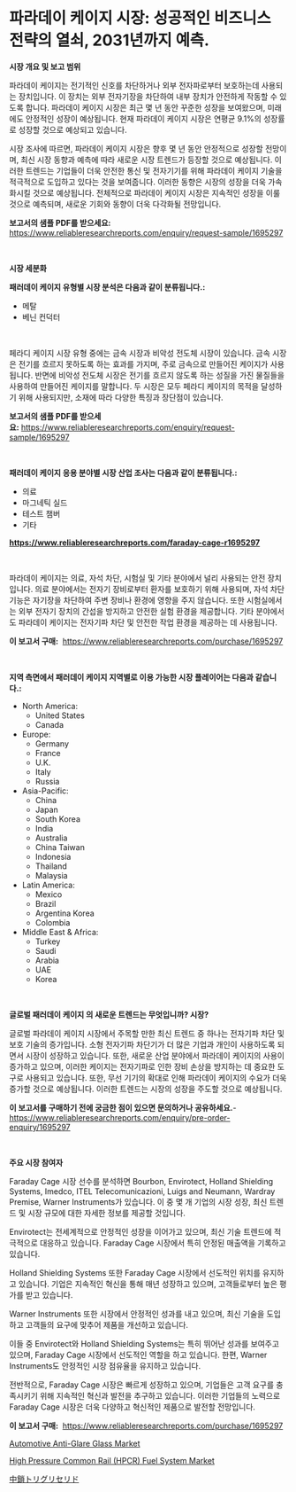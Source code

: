 <p><h1>파라데이 케이지 시장: 성공적인 비즈니스 전략의 열쇠, 2031년까지 예측.</h1></p><p><strong>시장 개요 및 보고 범위</strong></p>
<p><p>파라데이 케이지는 전기적인 신호를 차단하거나 외부 전자파로부터 보호하는데 사용되는 장치입니다. 이 장치는 외부 전자기장을 차단하여 내부 장치가 안전하게 작동할 수 있도록 합니다. 파라데이 케이지 시장은 최근 몇 년 동안 꾸준한 성장을 보여왔으며, 미래에도 안정적인 성장이 예상됩니다. 현재 파라데이 케이지 시장은 연평균 9.1%의 성장률로 성장할 것으로 예상되고 있습니다.</p><p>시장 조사에 따르면, 파라데이 케이지 시장은 향후 몇 년 동안 안정적으로 성장할 전망이며, 최신 시장 동향과 예측에 따라 새로운 시장 트렌드가 등장할 것으로 예상됩니다. 이러한 트렌드는 기업들이 더욱 안전한 통신 및 전자기기를 위해 파라데이 케이지 기술을 적극적으로 도입하고 있다는 것을 보여줍니다. 이러한 동향은 시장의 성장을 더욱 가속화시킬 것으로 예상됩니다. 전체적으로 파라데이 케이지 시장은 지속적인 성장을 이룰 것으로 예측되며, 새로운 기회와 동향이 더욱 다각화될 전망입니다.</p></p>
<p><strong>보고서의 샘플 PDF를 받으세요:</strong> <a href="https://www.reliableresearchreports.com/enquiry/request-sample/1695297">https://www.reliableresearchreports.com/enquiry/request-sample/1695297</a></p>
<p>&nbsp;</p>
<p><strong>시장 세분화</strong></p>
<p><strong>패러데이 케이지 유형별 시장 분석은 다음과 같이 분류됩니다.:</strong></p>
<p><ul><li>메탈</li><li>베닌 컨덕터</li></ul></p>
<p>&nbsp;</p>
<p><p>페라디 케이지 시장 유형 중에는 금속 시장과 비악성 전도체 시장이 있습니다. 금속 시장은 전기를 흐르지 못하도록 하는 효과를 가지며, 주로 금속으로 만들어진 케이지가 사용됩니다. 반면에 비악성 전도체 시장은 전기를 흐르지 않도록 하는 성질을 가진 물질들을 사용하여 만들어진 케이지를 말합니다. 두 시장은 모두 페라디 케이지의 목적을 달성하기 위해 사용되지만, 소재에 따라 다양한 특징과 장단점이 있습니다.</p></p>
<p><strong>보고서의 샘플 PDF를 받으세요:</strong>&nbsp;<a href="https://www.reliableresearchreports.com/enquiry/request-sample/1695297">https://www.reliableresearchreports.com/enquiry/request-sample/1695297</a></p>
<p>&nbsp;</p>
<p><strong> 패러데이 케이지 응용 분야별 시장 산업 조사는 다음과 같이 분류됩니다.:</strong></p>
<p><ul><li>의료</li><li>마그네틱 실드</li><li>테스트 챔버</li><li>기타</li></ul></p>
<p><strong><a href="https://www.reliableresearchreports.com/faraday-cage-r1695297">https://www.reliableresearchreports.com/faraday-cage-r1695297</a></strong></p>
<p>&nbsp;</p>
<p><p>파라데이 케이지는 의료, 자석 차단, 시험실 및 기타 분야에서 널리 사용되는 안전 장치입니다. 의료 분야에서는 전자기 장비로부터 환자를 보호하기 위해 사용되며, 자석 차단 기능은 자기장을 차단하여 주변 장비나 환경에 영향을 주지 않습니다. 또한 시험실에서는 외부 전자기 장치의 간섭을 방지하고 안전한 실험 환경을 제공합니다. 기타 분야에서도 파라데이 케이지는 전자기파 차단 및 안전한 작업 환경을 제공하는 데 사용됩니다.</p></p>
<p><strong>이 보고서 구매:</strong>&nbsp; <a href="https://www.reliableresearchreports.com/purchase/1695297">https://www.reliableresearchreports.com/purchase/1695297</a></p>
<p>&nbsp;</p>
<p><strong>지역 측면에서 패러데이 케이지 지역별로 이용 가능한 시장 플레이어는 다음과 같습니다.:</strong></p>
<p><ul>
    <li>
        North America:
        <ul>
            <li>United States</li>
            <li>Canada</li>
        </ul>
    </li>
    <li>
        Europe:
        <ul>
            <li>Germany</li>
            <li>France</li>
            <li>U.K.</li>
            <li>Italy</li>
            <li>Russia</li>
        </ul>
    </li>
    <li>
        Asia-Pacific:
        <ul>
            <li>China</li>
            <li>Japan</li>
            <li>South Korea</li>
            <li>India</li>
            <li>Australia</li>
            <li>China Taiwan</li>
            <li>Indonesia</li>
            <li>Thailand</li>
            <li>Malaysia</li>
        </ul>
    </li>
    <li>
        Latin America:
        <ul>
            <li>Mexico</li>
            <li>Brazil</li>
            <li>Argentina Korea</li>
            <li>Colombia</li>
        </ul>
    </li>
    <li>
        Middle East & Africa:
        <ul>
            <li>Turkey</li>
            <li>Saudi</li>
            <li>Arabia</li>
            <li>UAE</li>
            <li>Korea</li>
        </ul>
    </li>
    </ul></p>
<p>&nbsp;</p>
<p><strong>글로벌 패러데이 케이지 의 새로운 트렌드는 무엇입니까? 시장?</strong></p>
<p><p>글로벌 파라데이 케이지 시장에서 주목할 만한 최신 트렌드 중 하나는 전자기파 차단 및 보호 기술의 증가입니다. 소형 전자기파 차단기가 더 많은 기업과 개인이 사용하도록 되면서 시장이 성장하고 있습니다. 또한, 새로운 산업 분야에서 파라데이 케이지의 사용이 증가하고 있으며, 이러한 케이지는 전자기파로 인한 장비 손상을 방지하는 데 중요한 도구로 사용되고 있습니다. 또한, 무선 기기의 확대로 인해 파라데이 케이지의 수요가 더욱 증가할 것으로 예상됩니다. 이러한 트렌드는 시장의 성장을 주도할 것으로 예상됩니다.</p></p>
<p><strong>이 보고서를 구매하기 전에 궁금한 점이 있으면 문의하거나 공유하세요.</strong>- <a href="https://www.reliableresearchreports.com/enquiry/pre-order-enquiry/1695297">https://www.reliableresearchreports.com/enquiry/pre-order-enquiry/1695297</a></p>
<p>&nbsp;</p>
<p><strong>주요 시장 참여자</strong></p>
<p><p>Faraday Cage 시장 선수를 분석하면 Bourbon, Envirotect, Holland Shielding Systems, Imedco, ITEL Telecomunicazioni, Luigs and Neumann, Wardray Premise, Warner Instruments가 있습니다. 이 중 몇 개 기업의 시장 성장, 최신 트렌드 및 시장 규모에 대한 자세한 정보를 제공할 것입니다.</p><p>Envirotect는 전세계적으로 안정적인 성장을 이어가고 있으며, 최신 기술 트렌드에 적극적으로 대응하고 있습니다. Faraday Cage 시장에서 특히 안정된 매출액을 기록하고 있습니다.</p><p>Holland Shielding Systems 또한 Faraday Cage 시장에서 선도적인 위치를 유지하고 있습니다. 기업은 지속적인 혁신을 통해 매년 성장하고 있으며, 고객들로부터 높은 평가를 받고 있습니다.</p><p>Warner Instruments 또한 시장에서 안정적인 성과를 내고 있으며, 최신 기술을 도입하고 고객들의 요구에 맞추어 제품을 개선하고 있습니다.</p><p>이들 중 Envirotect와 Holland Shielding Systems는 특히 뛰어난 성과를 보여주고 있으며, Faraday Cage 시장에서 선도적인 역할을 하고 있습니다. 한편, Warner Instruments도 안정적인 시장 점유율을 유지하고 있습니다.</p><p>전반적으로, Faraday Cage 시장은 빠르게 성장하고 있으며, 기업들은 고객 요구를 충족시키기 위해 지속적인 혁신과 발전을 추구하고 있습니다. 이러한 기업들의 노력으로 Faraday Cage 시장은 더욱 다양하고 혁신적인 제품으로 발전할 전망입니다.</p></p>
<p><strong>이 보고서 구매:</strong>&nbsp;&nbsp;<a href="https://www.reliableresearchreports.com/purchase/1695297">https://www.reliableresearchreports.com/purchase/1695297</a></p>
<p><p><a href="https://www.linkedin.com/pulse/automotive-anti-glare-glass-market-research-report-forecasted-qf4ze?trackingId=VU3WPAy5iSfK7eHoumHsjg%3D%3D">Automotive Anti-Glare Glass Market</a></p><p><a href="https://www.linkedin.com/pulse/high-pressure-common-rail-hpcr-fuel-system-market-jaf1e?trackingId=QbLUL%2BPlwC0KxHP%2F9%2FzM9g%3D%3D">High Pressure Common Rail (HPCR) Fuel System Market</a></p><p><a href="https://github.com/nemesis2824/Market-Research-Report-List-1/blob/main/707502222189.md">中鎖トリグリセリド</a></p></p>